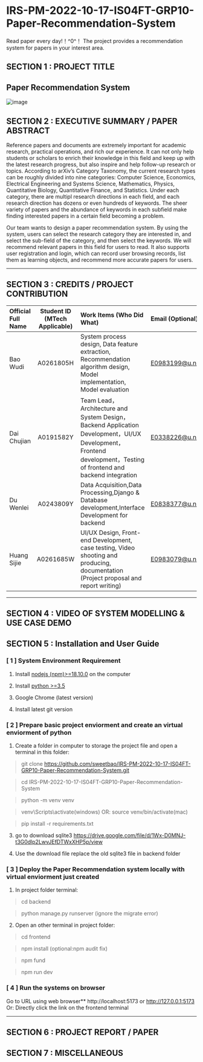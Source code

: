 # IRS-PM-2022-10-17-IS04FT-GRP10-Paper-Recommendation-System
Read paper every day!！^0^！ The project provides a recommendation system for papers in your interest area.
## SECTION 1 : PROJECT TITLE
## Paper Recommendation System
![image](https://user-images.githubusercontent.com/38468080/198875665-3be3523f-a809-4e47-ab8a-dc4226b577ce.png)

## SECTION 2 : EXECUTIVE SUMMARY / PAPER ABSTRACT
Reference papers and documents are extremely important for academic research, practical operations, and rich our experience. It can not only help students or scholars to enrich their knowledge in this field and keep up with the latest research progress, but also inspire and help follow-up research or topics. According to arXiv’s Category Taxonomy, the current research types can be roughly divided into nine categories: Computer Science, Economics, Electrical Engineering and Systems Science, Mathematics, Physics, Quantitative Biology, Quantitative Finance, and Statistics. Under each category, there are multipl research directions in each field, and each research direction has dozens or even hundreds of keywords. The sheer variety of papers and the abundance of keywords in each subfield make finding interested papers in a certain field becoming a problem.

Our team wants to design a paper recommendation system. By using the system, users can select the research category they are interested in, and select the sub-field of the category, and then select the keywords. We will recommend relevant papers in this field for users to read. It also supports user registration and login, which can record user browsing records, list them as learning objects, and recommend more accurate papers for users.

---

## SECTION 3 : CREDITS / PROJECT CONTRIBUTION
| Official Full Name  | Student ID (MTech Applicable)  | Work Items (Who Did What) | Email (Optional) |
| :--------------- |:---------------:| :-----| :-----|
| Bao Wudi | A0261805H | System process design, Data feature extraction, Recommendation algorithm design, Model implementation, Model evaluation|E0983199@u.nus.edu  |
| Dai Chujian | A0191582Y | Team Lead，Architecture and System Design，Backend Application Development，UI/UX Development，Frontend development，Testing of frontend and backend integration| E0338226@u.nus.edu |
| Du Wenlei | A0243809Y | Data Acquisition,Data Processing,Django & Database development,Interface Development for backend |E0838377@u.nus.edu  |
| Huang Sijie | A0261685W | UI/UX Design, Front-end Development, case testing, Video shooting and producing, documentation (Project proposal and report writing)| E0983079@u.nus.edu |
---

## SECTION 4 : VIDEO OF SYSTEM MODELLING & USE CASE DEMO


## SECTION 5 : Installation and User Guide

### [ 1 ] System Environment Requirement

1. Install [nodejs (npm)>=18.10.0](https://nodejs.org/en/download/) on the computer

2. Install [python >=3.5](https://www.python.org/downloads/)

3. Google Chrome (latest version)

4. Install latest git version

### [ 2 ] Prepare basic project enviorment and create an virtual enviorment of python

1. Create a folder in computer to storage the project file and open a terminal in this folder:

 >git clone https://github.com/sweetbao/IRS-PM-2022-10-17-IS04FT-GRP10-Paper-Recommendation-System.git

 >cd IRS-PM-2022-10-17-IS04FT-GRP10-Paper-Recommendation-System

 >python -m venv venv

 >venv\Scripts\activate(windows) OR: source venv/bin/activate(mac)

 >pip install -r requirements.txt

3. go to download sqlite3 https://drive.google.com/file/d/1Wx-D0MNJ-t3G0dlp2LwvJEfDTWxXHP5p/view

4. Use the download file replace the old sqlite3 file in backend folder

### [ 3 ] Deploy the Paper Recommendation system locally with virtual enviorment just created

1. In project folder terminal: 
 >cd backend

 >python manage.py runserver (ignore the migrate error)

2. Open an other terminal in project folder:

 >cd frontend

 >npm install (optional:npm audit fix)

 >npm fund 

 >npm run dev

### [ 4 ] Run the systems on browser
Go to URL using web browser** http://localhost:5173 or http://127.0.0.1:5173
Or: Directly click the link on the frontend terminal

---
## SECTION 6 : PROJECT REPORT / PAPER
## SECTION 7 : MISCELLANEOUS
